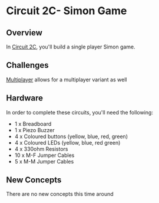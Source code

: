 # Circuit 2C- Simon Game

## Overview

In [Circuit 2C](./base), you'll build a single player Simon game.

## Challenges

[Multiplayer](./multiplayer) allows for a multiplayer variant as well

## Hardware

In order to complete these circuits, you'll need the following:

- 1 x Breadboard
- 1 x Piezo Buzzer
- 4 x Coloured buttons (yellow, blue, red, green)
- 4 x Coloured LEDs (yellow, blue, red green)
- 4 x 330ohm Resistors
- 10 x M-F Jumper Cables
- 5 x M-M Jumper Cables

## New Concepts

There are no new concepts this time around